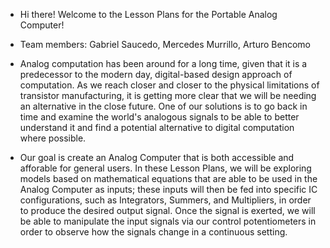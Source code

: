 - Hi there! Welcome to the Lesson Plans for the Portable Analog Computer!
- Team members: Gabriel Saucedo, Mercedes Murrillo, Arturo Bencomo

- Analog computation has been around for a long time, given that it is a predecessor to the modern day,
  digital-based design approach of computation. As we reach closer and closer to the physical limitations
  of transistor manufacturing, it is getting more clear that we will be needing an alternative in the close
  future. One of our solutions is to go back in time and examine the world's analogous signals to be able to
  better understand it and find a potential alternative to digital computation where possible.

- Our goal is create an Analog Computer that is both accessible and afforable for general users. In these Lesson
  Plans, we will be exploring models based on mathematical equations that are able to be used in the Analog
  Computer as inputs; these inputs will then be fed into specific IC configurations, such as Integrators, Summers,
  and Multipliers, in order to produce the desired output signal. Once the signal is exerted, we will be able to
  manipulate the input signals via our control potentiometers in order to observe how the signals change in a
  continuous setting.
<!---
TuriFabbot/TuriFabbot is a ✨ special ✨ repository because its `README.md` (this file) appears on your GitHub profile.
You can click the Preview link to take a look at your changes.
--->

